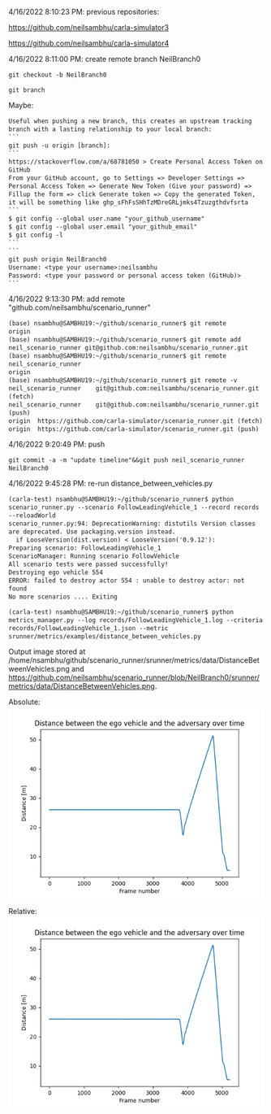 4/16/2022 8:10:23 PM: previous repositories:

https://github.com/neilsambhu/carla-simulator3

https://github.com/neilsambhu/carla-simulator4

4/16/2022 8:11:00 PM: create remote branch NeilBranch0
```
git checkout -b NeilBranch0
```
```
git branch
```
Maybe:

	Useful when pushing a new branch, this creates an upstream tracking branch with a lasting relationship to your local branch:
	```
	git push -u origin [branch]: 
	```
	https://stackoverflow.com/a/68781050 > Create Personal Access Token on GitHub
	From your GitHub account, go to Settings => Developer Settings => Personal Access Token => Generate New Token (Give your password) => Fillup the form => click Generate token => Copy the generated Token, it will be something like ghp_sFhFsSHhTzMDreGRLjmks4Tzuzgthdvfsrta
	```
	$ git config --global user.name "your_github_username"
	$ git config --global user.email "your_github_email"
	$ git config -l
	```
	```
	git push origin NeilBranch0
	Username: <type your username>:neilsambhu
	Password: <type your password or personal access token (GitHub)>
	```
4/16/2022 9:13:30 PM: add remote "github.com/neilsambhu/scenario_runner"
```
(base) nsambhu@SAMBHU19:~/github/scenario_runner$ git remote
origin
(base) nsambhu@SAMBHU19:~/github/scenario_runner$ git remote add neil_scenario_runner git@github.com:neilsambhu/scenario_runner.git
(base) nsambhu@SAMBHU19:~/github/scenario_runner$ git remote
neil_scenario_runner
origin
(base) nsambhu@SAMBHU19:~/github/scenario_runner$ git remote -v
neil_scenario_runner	git@github.com:neilsambhu/scenario_runner.git (fetch)
neil_scenario_runner	git@github.com:neilsambhu/scenario_runner.git (push)
origin	https://github.com/carla-simulator/scenario_runner.git (fetch)
origin	https://github.com/carla-simulator/scenario_runner.git (push)
```
4/16/2022 9:20:49 PM: push
```
git commit -a -m "update timeline"&&git push neil_scenario_runner NeilBranch0 
```
4/16/2022 9:45:28 PM: re-run distance_between_vehicles.py
```
(carla-test) nsambhu@SAMBHU19:~/github/scenario_runner$ python scenario_runner.py --scenario FollowLeadingVehicle_1 --record records --reloadWorld
scenario_runner.py:94: DeprecationWarning: distutils Version classes are deprecated. Use packaging.version instead.
  if LooseVersion(dist.version) < LooseVersion('0.9.12'):
Preparing scenario: FollowLeadingVehicle_1
ScenarioManager: Running scenario FollowVehicle
All scenario tests were passed successfully!
Destroying ego vehicle 554
ERROR: failed to destroy actor 554 : unable to destroy actor: not found 
No more scenarios .... Exiting
```
```
(carla-test) nsambhu@SAMBHU19:~/github/scenario_runner$ python metrics_manager.py --log records/FollowLeadingVehicle_1.log --criteria records/FollowLeadingVehicle_1.json --metric srunner/metrics/examples/distance_between_vehicles.py
```
Output image stored at /home/nsambhu/github/scenario_runner/srunner/metrics/data/DistanceBetweenVehicles.png and https://github.com/neilsambhu/scenario_runner/blob/NeilBranch0/srunner/metrics/data/DistanceBetweenVehicles.png.

Absolute:
![](https://github.com/neilsambhu/scenario_runner/blob/NeilBranch0/srunner/metrics/data/DistanceBetweenVehicles.png)

Relative:
![](../srunner/metrics/data/DistanceBetweenVehicles.png)